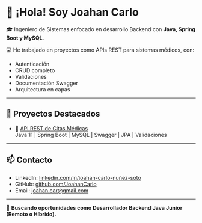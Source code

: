 # 👋 ¡Hola! Soy Joahan Carlo

🎓 Ingeniero de Sistemas enfocado en desarrollo Backend con **Java, Spring Boot y MySQL**.

💻 He trabajado en proyectos como APIs REST para sistemas médicos, con:
- Autenticación
- CRUD completo
- Validaciones
- Documentación Swagger
- Arquitectura en capas

---

## 🚀 Proyectos Destacados

- 🏥 [API REST de Citas Médicas](https://github.com/JoahanCarlo/crud-cita-clinica)  
  Java 11 | Spring Boot | MySQL | Swagger | JPA | Validaciones

---

## 📫 Contacto

- LinkedIn: [linkedin.com/in/joahan-carlo-nuñez-soto](https://linkedin.com/in/joahan-carlo-nuñez-soto)
- GitHub: [github.com/JoahanCarlo](https://github.com/JoahanCarlo)
- Email: joahan.car@gmail.com

---

🎯 **Buscando oportunidades como Desarrollador Backend Java Junior (Remoto o Híbrido).**
